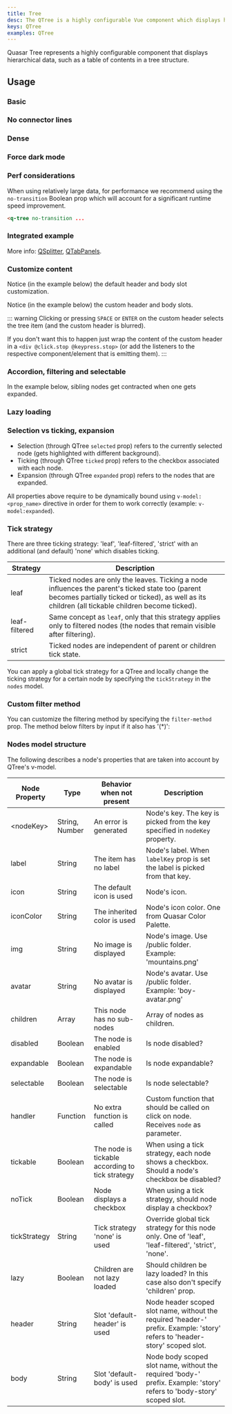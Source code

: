 ```yaml
---
title: Tree
desc: The QTree is a highly configurable Vue component which displays hierarchical data, such as a table of contents in a tree structure.
keys: QTree
examples: QTree
---
```


Quasar Tree represents a highly configurable component that displays hierarchical data, such as a table of contents in a tree structure.

<doc-api file="QTree" />

## Usage

### Basic

<doc-example title="Basic" file="Basic" />

### No connector lines

<doc-example title="No connectors" file="NoConnectors" />

### Dense <q-badge align="top" color="brand-primary" label="v2.2.4+" />

<doc-example title="Dense" file="DenseTree" />

### Force dark mode

<doc-example title="Force dark mode" file="Dark" dark />

### Perf considerations <q-badge align="top" color="brand-primary" label="v2.9.2+" />
When using relatively large data, for performance we recommend using the `no-transition` Boolean prop which will account for a significant runtime speed improvement.

```html
<q-tree no-transition ...
```

### Integrated example

<doc-example title="With QSplitter and QTabPanels" file="Splitter" />

More info: [QSplitter](/vue-components/splitter), [QTabPanels](/vue-components/tab-panels).

### Customize content

Notice (in the example below) the default header and body slot customization.

<doc-example title="Default header and body slots" file="SlotsDefault" />

Notice (in the example below) the custom header and body slots.

<doc-example title="Customizing nodes" file="SlotsCustomized" />

::: warning
Clicking or pressing `SPACE` or `ENTER` on the custom header selects the tree item (and the custom header is blurred).

If you don't want this to happen just wrap the content of the custom header in a `<div @click.stop @keypress.stop>` (or add the listeners to the respective component/element that is emitting them).
:::

### Accordion, filtering and selectable

In the example below, sibling nodes get contracted when one gets expanded.

<doc-example title="Accordion mode" file="Accordion" />

<doc-example title="Filtering nodes" file="FilterDefault" />

<doc-example title="Selectable nodes" file="Selectable" />

### Lazy loading

<doc-example title="Lazy loading nodes" file="LazyLoad" />

### Selection vs ticking, expansion

* Selection (through QTree `selected` prop) refers to the currently selected node (gets highlighted with different background).
* Ticking (through QTree `ticked` prop) refers to the checkbox associated with each node.
* Expansion (through QTree `expanded` prop) refers to the nodes that are expanded.

All properties above require to be dynamically bound using `v-model:<prop_name>` directive in order for them to work correctly (example: `v-model:expanded`).

<doc-example title="Syncing node properties" file="Sync" />

### Tick strategy

There are three ticking strategy: 'leaf', 'leaf-filtered', 'strict' with an additional (and default) 'none' which disables ticking.

| Strategy | Description |
| --- | --- |
| leaf | Ticked nodes are only the leaves. Ticking a node influences the parent's ticked state too (parent becomes partially ticked or ticked), as well as its children (all tickable children become ticked). |
| leaf-filtered | Same concept as `leaf`, only that this strategy applies only to filtered nodes (the nodes that remain visible after filtering). |
| strict | Ticked nodes are independent of parent or children tick state. |

You can apply a global tick strategy for a QTree and locally change the ticking strategy for a certain node by specifying the `tickStrategy` in the `nodes` model.

<doc-example title="Tick strategy" file="TickStrategy" />

### Custom filter method
You can customize the filtering method by specifying the `filter-method` prop. The method below filters by input if it also has '(*)':

<doc-example title="Custom filter" file="FilterCustom" />

### Nodes model structure
The following describes a node's properties that are taken into account by QTree's v-model.

| Node Property | Type | Behavior when not present | Description |
| --- | --- | --- | --- |
| \<nodeKey\> | String, Number | An error is generated | Node's key. The key is picked from the key specified in `nodeKey` property. |
| label | String | The item has no label | Node's label. When `labelKey` prop is set the label is picked from that key. |
| icon | String | The default icon is used | Node's icon. |
| iconColor | String | The inherited color is used | Node's icon color. One from Quasar Color Palette. |
| img | String | No image is displayed | Node's image. Use /public folder. Example: 'mountains.png' |
| avatar | String | No avatar is displayed | Node's avatar. Use /public folder. Example: 'boy-avatar.png' |
| children | Array | This node has no sub-nodes | Array of nodes as children. |
| disabled | Boolean | The node is enabled | Is node disabled? |
| expandable | Boolean | The node is expandable | Is node expandable? |
| selectable | Boolean | The node is selectable | Is node selectable? |
| handler | Function | No extra function is called | Custom function that should be called on click on node. Receives `node` as parameter. |
| tickable | Boolean | The node is tickable according to tick strategy | When using a tick strategy, each node shows a checkbox. Should a node's checkbox be disabled? |
| noTick | Boolean | Node displays a checkbox | When using a tick strategy, should node display a checkbox? |
| tickStrategy | String | Tick strategy 'none' is used | Override global tick strategy for this node only. One of 'leaf', 'leaf-filtered', 'strict', 'none'. |
| lazy | Boolean | Children are not lazy loaded | Should children be lazy loaded? In this case also don't specify 'children' prop. |
| header | String | Slot 'default-header' is used | Node header scoped slot name, without the required 'header-' prefix. Example: 'story' refers to 'header-story' scoped slot. |
| body | String | Slot 'default-body' is used | Node body scoped slot name, without the required 'body-' prefix. Example: 'story' refers to 'body-story' scoped slot. |
